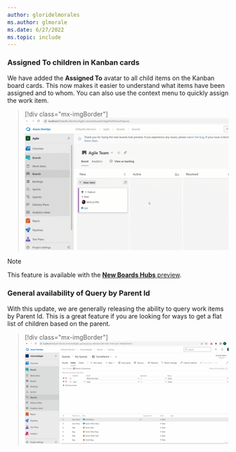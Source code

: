 ```yaml
---
author: gloridelmorales
ms.author: glmorale
ms.date: 6/27/2022
ms.topic: include
---
```


### Assigned To children in Kanban cards

We have added the **Assigned To** avatar to all child items on the Kanban board cards. This now makes it easier to understand what items have been assigned and to whom. You can also use the context menu to quickly assign the work item. 

> [!div class="mx-imgBorder"]
> ![Gif to demo assigned to avatar Kanban cards.](../../media/205-boards-01.gif "gif to demo assigned to avatar in Kanban cards")

> [!NOTE]
> This feature is available with the [**New Boards Hubs** preview](https://devblogs.microsoft.com/devops/new-boards-hub-public-preview/).

### General availability of Query by Parent Id

With this update, we are generally releasing the ability to query work items by Parent Id. This is a great feature if you are looking for ways to get a flat list of children based on the parent. 

> [!div class="mx-imgBorder"]
> ![Gif to demo query by Parent Id.](../../media/205-boards-02.gif "gif to demo query by Parent Id")